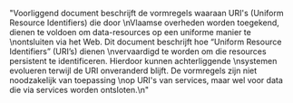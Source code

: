 "Voorliggend document beschrijft de vormregels waaraan URI's (Uniform Resource Identifiers) die door \nVlaamse overheden worden toegekend, dienen te voldoen om data-resources op een uniforme manier te \nontsluiten via het Web. Dit document beschrijft hoe “Uniform Resource Identifiers” (URI’s) dienen \nvervaardigd te worden om die resources persistent te identificeren. Hierdoor kunnen achterliggende \nsystemen evolueren terwijl de URI onveranderd blijft. De vormregels zijn niet noodzakelijk van toepassing \nop URI's van services, maar wel voor data die via services worden ontsloten.\n"